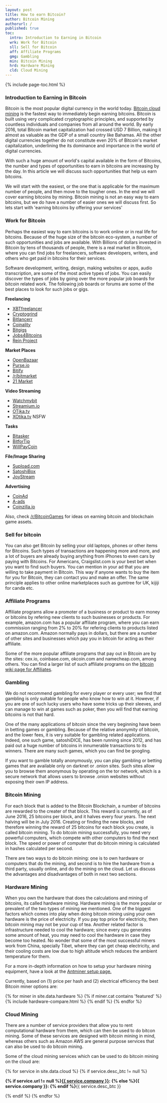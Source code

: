 ```yaml
---
layout: post
title: How to earn Bitcoin?
author: Bitcoin Mining
authorurl: /
published: true
toc:
  intro: Introduction to Earning in Bitcoin
  wrk: Work for Bitcoin
  sll: Sell for Bitcoin
  aff: Affiliate Programs
  gmg: Gambling
  min: Bitcoin Mining
  hrd: Hardware Mining
  cld: Cloud Mining
---
```


{% include page-toc.html %}

<h3 id="intro">Introduction to Earning in Bitcoin</h3>

Bitcoin is the most popular digital currency in the world today. <a href="/how-to-earn-bitcoin/#cld">Bitcoin cloud mining</a> is the fastest way to immediately begin earning bitcoins. Bitcoin is built using very complicated cryptographic principles, and supported by countless individuals and companies from all around the world. By early 2016, total Bitcoin market capitalization had crossed USD 7 Billion, making it almost as valuable as the GDP of a small country like Bahamas. All the other digital currencies together do not constitute even 20% of Bitcoin's market capitalization, underlining the its dominance and importance in the world of digital currencies.  

With such a huge amount of world's capital available in the form of Bitcoins, the number and types of opportunities to earn in bitcoins are increasing by the day. In this article we will discuss such opportunities that help us earn bitcoins. 

We will start with the easiest, or the one that is applicable for the maximum number of people, and then move to the tougher ones. In the end we will cover earning bitcoins by mining. Bitcoin mining is not an easy way to earn bitcoins, but we do have a number of easier ones we will discuss first. So lets start with 'earning bitcoins by offering your services'

<h3 id="wrk">Work for Bitcoin</h3>

Perhaps the easiest way to earn bitcoins is to work online or in real life for bitcoins. Because of the huge size of the bitcoin eco-system, a number of such opportunities and jobs are available. With Billions of dollars invested in Bitcoin by tens of thousands of people, there is a real market in Bitcoin, where you can find jobs for freelancers, software developers, writers, and others who get paid in bitcoins for their services. 

Software development, writing, design, making websites or apps, audio transcription, are some of the most active types of jobs. You can easily discover the types of jobs by going over the more popular job boards for bitcoin related work. The following job boards or forums are some of the best places to look for such jobs or gigs.

<p><strong>Freelancing</strong></p>

<ul>

<li><a href="https://www.xbtfreelancer.com/">XBTfreelancer</a></li>
<li><a href="http://www.cryptogrind.com/#!/">Cryptogrind</a></li>
<li><a href="http://bitlancerr.com/">Bitlancerr</a></li>
<li><a href="https://coinality.com/">Coinality</a></li>
<li><a href="http://bitgigs.com/">Bitgigs</a></li>
<li><a href="https://www.reddit.com/r/Jobs4Bitcoins/">Jobs4Bitcoins</a></li>
<li><a href="http://reinproject.org/">Rein Project</a></li>
</ul>

<p><strong>Market Places</strong></p>

<ul>
<li><a href="https://openbazaar.org/">OpenBazaar</a></li>
<li><a href="https://purse.io/merchants/">Purse.io</a></li>
<li><a href="https://bitify.com/">Bitify</a></li>
<li><a href="/r/bitmarket">/r/bitmarket</a></li>
<li><a href="https://21.co/mkt/">21 Market</a></li>
</ul>

<p><strong>Video Streaming</strong></p>

<ul>
<li><a href="http://www.watchmybit.com/">Watchmybit</a></li>
<li><a href="https://streamium.io/">Streamium.io</a></li>
<li><a href="https://otika.tv/">OTika.tv</a></li>
<li><a href="https://xotika.tv/">XOtika.tv</a> NSFW</li>
</ul>

<p><strong>Tasks</strong></p>

<ul>
<li><a href="http://www.bitasker.com/">Bitasker</a></li>
<li><a href="http://www.bitfortip.com/">BitforTip</a></li>
<li><a href="https://www.willpaycoin.com/">WillPayCoin</a></li>
</ul>

<p><strong>File/Image Sharing</strong></p>

<ul>
<li><a href="https://www.supload.com/">Supload.com</a></li>
<li><a href="http://satoshibox.com/">SatoshiBox</a></li>
<li><a href="http://joystream.co/">JoyStream</a></li>
</ul>

<p><strong>Advertising</strong></p>

<ul>
<li><a href="https://coinad.com/">CoinAd</a></li>
<li><a href="https://a-ads.com/">A-ads</a></li>
<li><a href="https://coinzilla.io/">Coinzilla.io</a></li>
</ul>

<p>Also, check <a href="/r/BitcoinGames">/r/BitcoinGames</a> for ideas on earning bitcoin and blockchain game assets.</p>


<h3 id="sll">Sell for bitcoin</h3>

You can also get Bitcoin by selling your old laptops, phones or other items for Bitcoins. Such types of transactions are happening more and more, and a lot of buyers are already buying anything from iPhones to even cars by paying with Bitcoins. For Americans, Craigslist.com is your best bet when you want to find such buyers. You can mention in your ad that you are willing to take payment in Bitcoin. This way if anyone wants to buy the item for you for Bitcoin, they can contact you and make an offer. The same principle applies to other online marketplaces such as gumtree for UK, kijiji for canda etc. 


<h3 id='aff'>Affiliate Programs</h3>

Affiliate programs allow a promoter of a business or product to earn money or bitcoins by refering new clients to such businesses or products. For example, amazon.com has a popular affiliate program, where you can earn commission ranging from 2% to 20% for refering clients to products listed on amazon.com. Amazon normally pays in dollars, but there are a number of other sites and businesses which pay you in bitcoin for acting as their affiliate. 

Some of the more popular affiliate programs that pay out in Bitcoin are by the sites: cex.io, coinbase.com, okcoin.com and namecheap.com, among others. You can find a larger list of such affiliate programs on the <a href="https://en.bitcoin.it/wiki/Bitcoin_Affiliate_Programs">bitcoin wiki page for Affiliates</a>.

<h3 id='gmg'>Gambling </h3>
We do not recommend gambling for every player or every user; we find that gambling is only suitable for people who know how to win at it. However, if you are one of such lucky users who have some tricks up their sleeves, and can manage to win at games such as poker, then you will find that earning bitcoins is not that hard. 

One of the many applications of bitcoin since the very beginning have been in betting games or gambling. Because of the  relative anonymity of bitcoin, and the lower fees, it is very suitable for gambling related applications. Indeed, one such game, satoshiDICE, has been running since 2012, and has paid out a huge number of bitcoins in innumerable transactions to its winners. There are many such games, which you can find be googling. 

If you want to gamble totally anonymously, you can play gambling or betting games that are available only on darknet or .onion sites. Such sites allow you to browse them anonymous by operating on the tor network, which is a secure network that allows users to browse .onion websites without exposing their own IP address. 

<h3 id="min">Bitcoin Mining</h3>

For each block that is added to the Bitcoin Blockchain, a number of bitcoins are rewarded to the creater of that block. This reward is currently, as of June 2016, 25 bitcoins per block, and it halves every four years. The next halving will be in July 2016. Creating or finding the new blocks, and therefore winning the reward of 25 bitcoins for each block you create, is called bitcoin mining. To do bitcoin mining successfully, you need very powerful computers, which compete with other computers to find the next block. The speed or power of computer that do bitcoin mining is calculated in hashes calculated per second. 

There are two ways to do bitcoin mining: one is to own hardware or computers that do the mining, and second is to hire the hardware from a third party, usually online, and do the mining on the cloud. Let us discuss the advantages and disadvantages of both in next two sections.


<h3 id="hrd">Hardware Mining</h3>

When you own the hardware that does the calculations and mining of bitcoins, its called hardware mining. Hardware mining is the more popular or prevalent of the two types of mining we mentioned. One of the biggest factors which comes into play when doing bitcoin mining using your own hardware is the price of electricity. If you pay top price for electricity, then bitcoin mining may not be your cup of tea. Another related factor is infrastructure needed to cool the hardware; since every cpu generates some amount of heat, you may need to cool the hardware in case they become too heated. No wonder that some of the most successful miners work from China, specially Tibet, where they can get cheap electricity, and their cooling costs are low due to high altitude which reduces the ambient temperature for them. 


For a more in-depth information on how to setup your hardware mining equipment, have a look at the <a href="/antminer-s3-bitcoin-miner-setup/">Antminer setup page.</a> 

Currently, based on (1) price per hash and (2) electrical efficiency the best Bitcoin miner options are: 

<div class="hardware-comparison">
{% for miner in site.data.hardware %}
{% if miner.cat contains 'featured' %}
{% include hardware-compare.html %}
{% endif %}
{% endfor %}
</div>


<h3 id="clf">Cloud Mining</h3>
There are a number of service providers that allow you to rent computational hardware from them, which can then be used to do bitcon mining. Some of these services are designed with bitcoin mining in mind, whereas others such as Amazon AWS are general purpose services that can also be used to do bitcoin mining.  

Some of the cloud mining services which can be used to do bitcoin mining on the cloud are:

{% for service in site.data.cloud %}
{% if service.desc_btc != null %}
<p class="cloud-mining-info">
<b>{% if service.url != null %}<a rel="nofollow" href="{{ service.url }}">{{ service.company }}</a>: {% else %}{{ service.company }}: {% endif %}</b>{{ service.desc_btc }}
</p>
{% endif %}
{% endfor %}

